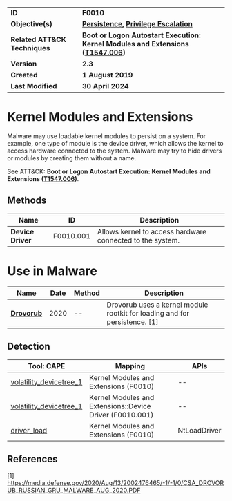 <table>
<tr>
<td><b>ID</b></td>
<td><b>F0010</b></td>
</tr>
<tr>
<td><b>Objective(s)</b></td>
<td><b><a href="../persistence">Persistence</a>, <a href="../privilege-escalation">Privilege Escalation</a></b></td>
</tr>
<tr>
<td><b>Related ATT&CK Techniques</b></td>
<td><b>Boot or Logon Autostart Execution: Kernel Modules and Extensions (<a href="https://attack.mitre.org/techniques/T1547/006/">T1547.006</a>)</b></td>
</tr>
<tr>
<td><b>Version</b></td>
<td><b>2.3</b></td>
</tr>
<tr>
<td><b>Created</b></td>
<td><b>1 August 2019</b></td>
</tr>
<tr>
<td><b>Last Modified</b></td>
<td><b>30 April 2024</b></td>
</tr>
</table>


# Kernel Modules and Extensions

Malware may use loadable kernel modules to persist on a system. For example, one type of module is the device driver, which allows the kernel to access hardware connected to the system. Malware may try to hide drivers or modules by creating them without a name.

See ATT&CK: **Boot or Logon Autostart Execution: Kernel Modules and Extensions ([T1547.006](https://attack.mitre.org/techniques/T1547/006/))**.

## Methods

|Name|ID|Description|
|---|---|---|
|**Device Driver**|F0010.001|Allows kernel to access hardware connected to the system.|


# Use in Malware

|Name|Date|Method|Description|
|---|---|---|---|
|[**Drovorub**](../xample-malware/drovorub.md)|2020|--|Drovorub uses a kernel module rootkit for loading and for persistence. [[1]](#1)|

## Detection

|Tool: CAPE|Mapping|APIs|
|---|---|---|
|[volatility_devicetree_1](https://github.com/CAPESandbox/community/tree/master/modules/signatures/windows/volatility_devicetree_1.py)|Kernel Modules and Extensions (F0010)|--|
|[volatility_devicetree_1](https://github.com/CAPESandbox/community/tree/master/modules/signatures/windows/volatility_devicetree_1.py)|Kernel Modules and Extensions::Device Driver (F0010.001)|--|
|[driver_load](https://github.com/CAPESandbox/community/tree/master/modules/signatures/windows/driver_load.py)|Kernel Modules and Extensions (F0010)|NtLoadDriver|

## References

<a name="1">[1]</a> https://media.defense.gov/2020/Aug/13/2002476465/-1/-1/0/CSA_DROVORUB_RUSSIAN_GRU_MALWARE_AUG_2020.PDF